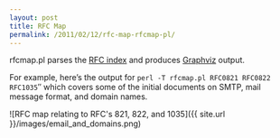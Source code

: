 ```yaml
---
layout: post
title: RFC Map
permalink: /2011/02/12/rfc-map-rfcmap-pl/
---
```


rfcmap.pl parses the [RFC index](ftp://ftp.rfc-editor.org/in-notes/rfc-ref.txt)
 and produces [Graphviz](http://www.graphviz.org/) output.

<!--excerpt-->

For example, here’s the output for `perl -T rfcmap.pl RFC0821 RFC0822 RFC1035`″
which covers some of the initial documents on SMTP, mail message format, and domain names.

![RFC map relating to RFC's 821, 822, and 1035]({{ site.url }}/images/email_and_domains.png)



